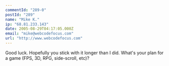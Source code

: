 ```yaml
---
commentId: "289-0"
postId: "289"
name: "Mike K."
ip: "68.81.233.143"
date: 2005-08-29T04:17:05.000Z
email: "mike@webcodefocus.com"
url: "http://www.webcodefocus.com"
---
```

<p>Good luck. Hopefully you stick with it longer than I did.  What's your plan for a game (FPS, 3D, RPG, side-scroll, etc)?</p>